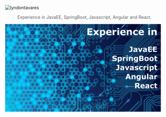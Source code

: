 <p align="left"> <img src="https://komarev.com/ghpvc/?username=lyndontavares&label=Profile%20views&color=0e75b6&style=flat" alt="lyndontavares" /> </p>

> Experience in JavaEE, SpringBoot, Javascript, Angular and React.

<p align="center">
   <img src="./back.png" alt="Banner: Lyndon Tavares, ensino de programação e frontend">
</p>
